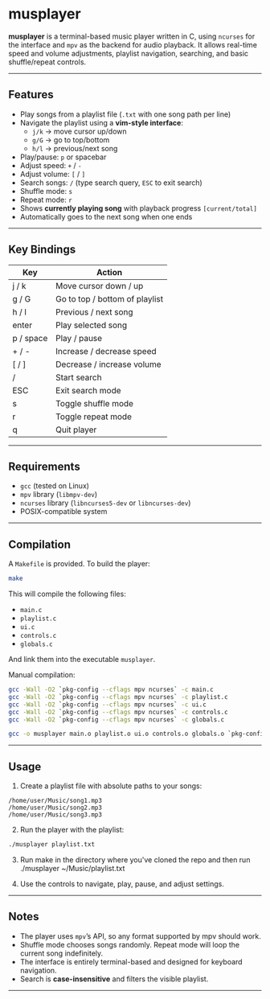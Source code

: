 # musplayer

**musplayer** is a terminal-based music player written in C, using `ncurses` for the interface and `mpv` as the backend for audio playback. It allows real-time speed and volume adjustments, playlist navigation, searching, and basic shuffle/repeat controls.

---

## Features

- Play songs from a playlist file (`.txt` with one song path per line)
- Navigate the playlist using a **vim-style interface**:
  - `j/k` → move cursor up/down
  - `g/G` → go to top/bottom
  - `h/l` → previous/next song
- Play/pause: `p` or spacebar
- Adjust speed: `+` / `-`
- Adjust volume: `[` / `]`
- Search songs: `/` (type search query, `ESC` to exit search)
- Shuffle mode: `s`
- Repeat mode: `r`
- Shows **currently playing song** with playback progress `[current/total]`
- Automatically goes to the next song when one ends

---

## Key Bindings

| Key       | Action                              |
|-----------|-------------------------------------|
| j / k     | Move cursor down / up               |
| g / G     | Go to top / bottom of playlist     |
| h / l     | Previous / next song                |
| enter     | Play selected song                  |
| p / space | Play / pause                        |
| + / -     | Increase / decrease speed           |
| [ / ]     | Decrease / increase volume          |
| /         | Start search                        |
| ESC       | Exit search mode                     |
| s         | Toggle shuffle mode                 |
| r         | Toggle repeat mode                  |
| q         | Quit player                          |

---

## Requirements

- `gcc` (tested on Linux)
- `mpv` library (`libmpv-dev`)
- `ncurses` library (`libncurses5-dev` or `libncurses-dev`)
- POSIX-compatible system

---

## Compilation

A `Makefile` is provided. To build the player:

```bash
make
```

This will compile the following files:

- `main.c`
- `playlist.c`
- `ui.c`
- `controls.c`
- `globals.c`

And link them into the executable `musplayer`.

Manual compilation:

```bash
gcc -Wall -O2 `pkg-config --cflags mpv ncurses` -c main.c
gcc -Wall -O2 `pkg-config --cflags mpv ncurses` -c playlist.c
gcc -Wall -O2 `pkg-config --cflags mpv ncurses` -c ui.c
gcc -Wall -O2 `pkg-config --cflags mpv ncurses` -c controls.c
gcc -Wall -O2 `pkg-config --cflags mpv ncurses` -c globals.c

gcc -o musplayer main.o playlist.o ui.o controls.o globals.o `pkg-config --libs mpv ncurses` -lm
```

---

## Usage

1. Create a playlist file with absolute paths to your songs:

```
/home/user/Music/song1.mp3
/home/user/Music/song2.mp3
/home/user/Music/song3.mp3
```

2. Run the player with the playlist:

```bash
./musplayer playlist.txt
```

3. Run make in the directory where you've cloned the repo and then run ./musplayer ~/Music/playlist.txt

4. Use the controls to navigate, play, pause, and adjust settings.

---

## Notes

- The player uses `mpv`’s API, so any format supported by mpv should work.
- Shuffle mode chooses songs randomly. Repeat mode will loop the current song indefinitely.
- The interface is entirely terminal-based and designed for keyboard navigation.
- Search is **case-insensitive** and filters the visible playlist.

---

